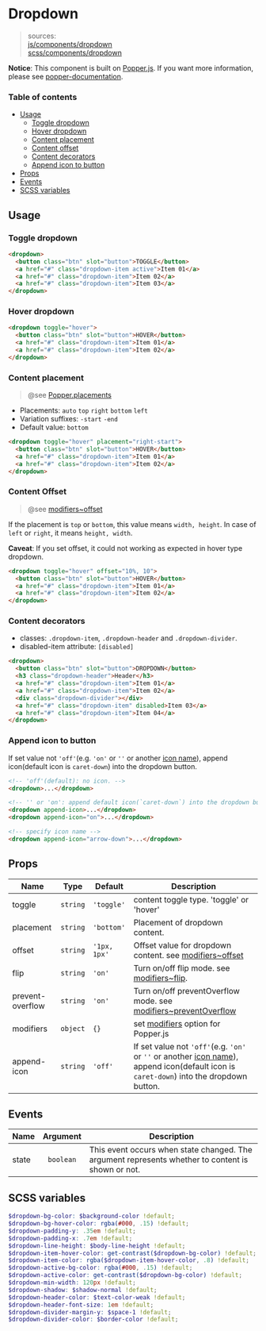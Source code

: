 # Dropdown

> sources:  
[js/components/dropdown](../../src/js/components/dropdown.vue)  
[scss/components/dropdown](../../src/scss/components/_dropdown.scss)

**Notice**: This component is built on [Popper.js](https://github.com/FezVrasta/popper.js). If you want more information, please see [popper-documentation](https://github.com/FezVrasta/popper.js/blob/master/docs/_includes/popper-documentation.md).

### Table of contents

- [Usage](#usage)
  - [Toggle dropdown](#toggle-dropdown)
  - [Hover dropdown](#hover-dropdown)
  - [Content placement](#content-placement)
  - [Content offset](#content-offset)
  - [Content decorators](#content-decorators)
  - [Append icon to button](#append-icon-to-button)
- [Props](#props)
- [Events](#events)
- [SCSS variables](#scss-variables)

## Usage

### Toggle dropdown

``` html
<dropdown>
  <button class="btn" slot="button">TOGGLE</button>
  <a href="#" class="dropdown-item active">Item 01</a>
  <a href="#" class="dropdown-item">Item 02</a>
  <a href="#" class="dropdown-item">Item 03</a>
</dropdown>
```

### Hover dropdown

``` html
<dropdown toggle="hover">
  <button class="btn" slot="button">HOVER</button>
  <a href="#" class="dropdown-item">Item 01</a>
  <a href="#" class="dropdown-item">Item 02</a>
</dropdown>
```

### Content placement

> @see [Popper.placements][]

- Placements: `auto` `top` `right` `bottom` `left`
- Variation suffixes: `-start` `-end`
- Default value: `bottom`

``` html
<dropdown toggle="hover" placement="right-start">
  <button class="btn" slot="button">HOVER</button>
  <a href="#" class="dropdown-item">Item 01</a>
  <a href="#" class="dropdown-item">Item 02</a>
</dropdown>
```

### Content Offset

> @see [modifiers~offset][]

If the placement is `top` or `bottom`, this value means `width, height`. In case of `left` or `right`, it means `height, width`.

**Caveat**: If you set offset, it could not working as expected in hover type dropdown.

``` html
<dropdown toggle="hover" offset="10%, 10">
  <button class="btn" slot="button">HOVER</button>
  <a href="#" class="dropdown-item">Item 01</a>
  <a href="#" class="dropdown-item">Item 02</a>
</dropdown>
```

### Content decorators

- classes: `.dropdown-item`, `.dropdown-header` and `.dropdown-divider`.
- disabled-item attribute: `[disabled]`

``` html
<dropdown>
  <button class="btn" slot="button">DROPDOWN</button>
  <h3 class="dropdown-header">Header</h3>
  <a href="#" class="dropdown-item">Item 01</a>
  <a href="#" class="dropdown-item">Item 02</a>
  <div class="dropdown-divider"></div>
  <a href="#" class="dropdown-item" disabled>Item 03</a>
  <a href="#" class="dropdown-item">Item 04</a>
</dropdown>
```

### Append icon to button

If set value not `'off'`(e.g. `'on'` or `''` or another [icon name](https://github.com/archco/moss-ui/blob/master/docs/svg-icons.md#icons)), append icon(default icon is `caret-down`) into the dropdown button.

``` html
<!-- 'off'(default): no icon. -->
<dropdown>...</dropdown>

<!-- '' or 'on': append default icon(`caret-down`) into the dropdown button.  -->
<dropdown append-icon>...</dropdown>
<dropdown append-icon="on">...</dropdown>

<!-- specify icon name -->
<dropdown append-icon="arrow-down">...</dropdown>
```

## Props

| Name | Type | Default | Description |
| ---- |:----:| ------- | ----------- |
| toggle | `string` | `'toggle'` | content toggle type. 'toggle' or 'hover' |
| placement | `string` | `'bottom'` | Placement of dropdown content. |
| offset | `string` | `'1px, 1px'` | Offset value for dropdown content. see [modifiers~offset][] |
| flip | `string` | `'on'` | Turn on/off flip mode. see [modifiers~flip][]. |
| prevent-overflow | `string` | `'on'` | Turn on/off preventOverflow mode. see [modifiers~preventOverflow] |
| modifiers | `object` | `{}` | set [modifiers][] option for Popper.js |
| append-icon | `string` | `'off'` | If set value not `'off'`(e.g. `'on'` or `''` or another [icon name](https://github.com/archco/moss-ui/blob/master/docs/svg-icons.md#icons)), append icon(default icon is `caret-down`) into the dropdown button. |

## Events

| Name | Argument | Description |
| ---- |:--------:| ----------- |
| state | `boolean` | This event occurs when state changed. The argument represents whether to content is shown or not. |

## SCSS variables

``` scss
$dropdown-bg-color: $background-color !default;
$dropdown-bg-hover-color: rgba(#000, .15) !default;
$dropdown-padding-y: .35em !default;
$dropdown-padding-x: .7em !default;
$dropdown-line-height: $body-line-height !default;
$dropdown-item-hover-color: get-contrast($dropdown-bg-color) !default;
$dropdown-item-color: rgba($dropdown-item-hover-color, .8) !default;
$dropdown-active-bg-color: rgba(#000, .15) !default;
$dropdown-active-color: get-contrast($dropdown-bg-color) !default;
$dropdown-min-width: 120px !default;
$dropdown-shadow: $shadow-normal !default;
$dropdown-header-color: $text-color-weak !default;
$dropdown-header-font-size: 1em !default;
$dropdown-divider-margin-y: $space-1 !default;
$dropdown-divider-color: $border-color !default;
```

[Popper.placements]: https://github.com/FezVrasta/popper.js/blob/master/docs/_includes/popper-documentation.md#Popper.placements
[modifiers~offset]: https://github.com/FezVrasta/popper.js/blob/master/docs/_includes/popper-documentation.md#modifiersoffset
[modifiers~flip]: https://github.com/FezVrasta/popper.js/blob/master/docs/_includes/popper-documentation.md#modifiersflip
[modifiers~preventOverflow]: https://github.com/FezVrasta/popper.js/blob/master/docs/_includes/popper-documentation.md#modifierspreventoverflow
[modifiers]: https://github.com/FezVrasta/popper.js/blob/master/docs/_includes/popper-documentation.md#modifiers--object
